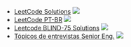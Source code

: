 * [LeetCode Solutions](https://www.youtube.com/playlist?list=PLU_sdQYzUj2keVENTP0a5rdykRSgg9Wp-) ![](https://geps.dev/progress/0)
* [LeetCode PT-BR](https://www.youtube.com/playlist?list=PLuc07NaLORJX4uLBF410OHzSJnGzEihKC) ![](https://geps.dev/progress/0)
* [Leetcode BLIND-75 Solutions](https://www.youtube.com/playlist?list=PLot-Xpze53ldVwtstag2TL4HQhAnC8ATf) ![](https://geps.dev/progress/0)
* [Tópicos de entrevistas Senior Eng.](https://www.youtube.com/playlist?list=PLfIQCoEU1T4sE9cSqUieDk1GW0fOxc_XN) ![](https://geps.dev/progress/0)